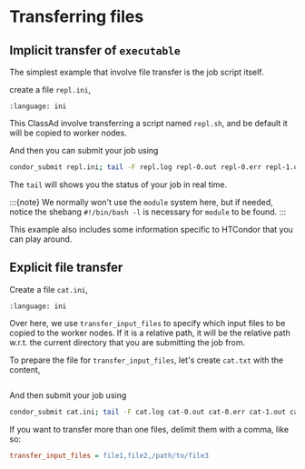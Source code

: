 # Transferring files

## Implicit transfer of `executable`

The simplest example that involve file transfer is the job script itself.

create a file `repl.ini`,

```{literalinclude} 4-classad-transfer-files/repl.ini
:language: ini
```

This ClassAd involve transferring a script named `repl.sh`, and be default it will be copied to worker nodes.

And then you can submit your job using

```bash
condor_submit repl.ini; tail -F repl.log repl-0.out repl-0.err repl-1.out repl-1.err
```

The `tail` will shows you the status of your job in real time.

:::{note}
We normally won't use the `module` system here, but if needed, notice the shebang `#!/bin/bash -l` is necessary for `module` to be found.
:::

This example also includes some information specific to HTCondor that you can play around.

## Explicit file transfer

Create a file `cat.ini`,

```{literalinclude} 4-classad-transfer-files-2/cat.ini
:language: ini
```

Over here, we use `transfer_input_files` to specify which input files to be copied to the worker nodes. If it is a relative path, it will be the relative path w.r.t. the current directory that you are submitting the job from.

To prepare the file for `transfer_input_files`, let's create `cat.txt` with the content,

```{literalinclude} 4-classad-transfer-files-2/cat.txt
```

And then submit your job using

```bash
condor_submit cat.ini; tail -F cat.log cat-0.out cat-0.err cat-1.out cat-1.err
```

If you want to transfer more than one files, delimit them with a comma, like so:

```ini
transfer_input_files = file1,file2,/path/to/file3
```
